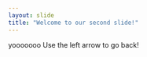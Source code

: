 ```yaml
---
layout: slide
title: "Welcome to our second slide!"
---
```

yooooooo
Use the left arrow to go back!
